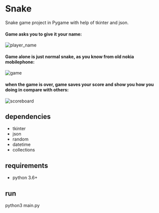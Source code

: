 # Snake
Snake game project in Pygame with help of tkinter and json.

#### Game asks you to give it your name:
![player_name](https://user-images.githubusercontent.com/115080043/195794018-26280452-2a29-4d8d-930d-19fab022da0b.png)

#### Game alone is just normal snake, as you know from old nokia mobilephone:
![game](https://user-images.githubusercontent.com/115080043/195794139-f5b8ab48-d6ba-4bfe-a664-4609ad287c2f.png)


#### when the game is over, game saves your score and show you how you doing in compare with others:
![scoreboard](https://user-images.githubusercontent.com/115080043/195794149-94da9c40-bf9a-4612-9078-ba283449932a.png)



## dependencies
- tkinter
- json
- random
- datetime
- collections


## requirements
- python 3.6+

## run
python3 main.py
